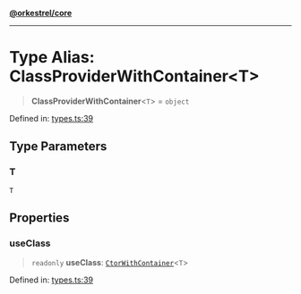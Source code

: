 [**@orkestrel/core**](../index.md)

***

# Type Alias: ClassProviderWithContainer\<T\>

> **ClassProviderWithContainer**\<`T`\> = `object`

Defined in: [types.ts:39](https://github.com/orkestrel/core/blob/240d6e1612057b96fd3fc03e1415fe3917a0f212/src/types.ts#L39)

## Type Parameters

### T

`T`

## Properties

### useClass

> `readonly` **useClass**: [`CtorWithContainer`](CtorWithContainer.md)\<`T`\>

Defined in: [types.ts:39](https://github.com/orkestrel/core/blob/240d6e1612057b96fd3fc03e1415fe3917a0f212/src/types.ts#L39)
